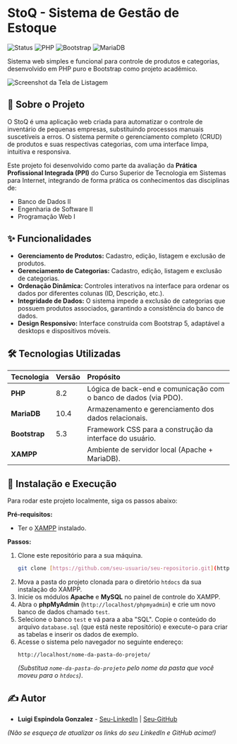 # StoQ - Sistema de Gestão de Estoque

![Status](https://img.shields.io/badge/status-conclu%C3%ADdo-green?style=for-the-badge)
![PHP](https://img.shields.io/badge/PHP-8.2-777BB4?style=for-the-badge&logo=php)
![Bootstrap](https://img.shields.io/badge/Bootstrap-5.3-7952B3?style=for-the-badge&logo=bootstrap)
![MariaDB](https://img.shields.io/badge/MariaDB-10.4-003545?style=for-the-badge&logo=mariadb)

Sistema web simples e funcional para controle de produtos e categorias, desenvolvido em PHP puro e Bootstrap como projeto acadêmico.

![Screenshot da Tela de Listagem](https://i.imgur.com/5AIP1zK.png)

## 📖 Sobre o Projeto

O StoQ é uma aplicação web criada para automatizar o controle de inventário de pequenas empresas, substituindo processos manuais suscetíveis a erros. O sistema permite o gerenciamento completo (CRUD) de produtos e suas respectivas categorias, com uma interface limpa, intuitiva e responsiva.

Este projeto foi desenvolvido como parte da avaliação da **Prática Profissional Integrada (PPI)** do Curso Superior de Tecnologia em Sistemas para Internet, integrando de forma prática os conhecimentos das disciplinas de:
* Banco de Dados II
* Engenharia de Software II
* Programação Web I

## ✨ Funcionalidades

-   **Gerenciamento de Produtos:** Cadastro, edição, listagem e exclusão de produtos.
-   **Gerenciamento de Categorias:** Cadastro, edição, listagem e exclusão de categorias.
-   **Ordenação Dinâmica:** Controles interativos na interface para ordenar os dados por diferentes colunas (ID, Descrição, etc.).
-   **Integridade de Dados:** O sistema impede a exclusão de categorias que possuem produtos associados, garantindo a consistência do banco de dados.
-   **Design Responsivo:** Interface construída com Bootstrap 5, adaptável a desktops e dispositivos móveis.

## 🛠️ Tecnologias Utilizadas

| Tecnologia | Versão | Propósito |
| :--- | :--- | :--- |
| **PHP** | 8.2 | Lógica de back-end e comunicação com o banco de dados (via PDO). |
| **MariaDB**| 10.4 | Armazenamento e gerenciamento dos dados relacionais. |
| **Bootstrap**| 5.3 | Framework CSS para a construção da interface do usuário. |
| **XAMPP** | | Ambiente de servidor local (Apache + MariaDB). |

## 🚀 Instalação e Execução

Para rodar este projeto localmente, siga os passos abaixo:

**Pré-requisitos:**
* Ter o [XAMPP](https://www.apachefriends.org/pt_br/index.html) instalado.

**Passos:**
1.  Clone este repositório para a sua máquina.
    ```bash
    git clone [https://github.com/seu-usuario/seu-repositorio.git](https://github.com/seu-usuario/seu-repositorio.git)
    ```
2.  Mova a pasta do projeto clonada para o diretório `htdocs` da sua instalação do XAMPP.
3.  Inicie os módulos **Apache** e **MySQL** no painel de controle do XAMPP.
4.  Abra o **phpMyAdmin** (`http://localhost/phpmyadmin`) e crie um novo banco de dados chamado `test`.
5.  Selecione o banco `test` e vá para a aba "SQL". Copie o conteúdo do arquivo `database.sql` (que está neste repositório) e execute-o para criar as tabelas e inserir os dados de exemplo.
6.  Acesse o sistema pelo navegador no seguinte endereço:
    ```
    http://localhost/nome-da-pasta-do-projeto/
    ```
    *(Substitua `nome-da-pasta-do-projeto` pelo nome da pasta que você moveu para o `htdocs`)*.

## ✍️ Autor

-   **Luigi Espindola Gonzalez** - [Seu-LinkedIn](https://www.linkedin.com/) | [Seu-GitHub](https://github.com/seu-usuario)

*(Não se esqueça de atualizar os links do seu LinkedIn e GitHub acima!)*
